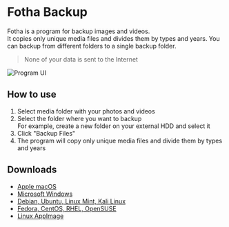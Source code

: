 # Fotha Backup
Fotha is a program for backup images and videos.  
It copies only unique media files and divides them by types and years. You can backup from different folders to a single backup folder.
> None of your data is sent to the Internet

![Program UI](https://i.ibb.co/Tr6sTW8/Screenshot-from-2021-07-12-20-39-12.png)

## How to use
1. Select media folder with your photos and videos
2. Select the folder where you want to backup  
For example, create a new folder on your external HDD and select it
3. Click "Backup Files"
4. The program will copy only unique media files and divide them by types and years

## Downloads
- [Apple macOS](https://github.com/fotha/fotha/releases/download/v1.0.0/Fotha-Backup-1.0.0.dmg)
- [Microsoft Windows](https://github.com/fotha/fotha/releases/download/v1.0.0/Fotha-Backup-1.0.0-x64.exe)
- [Debian, Ubuntu, Linux Mint, Kali Linux](https://github.com/fotha/fotha/releases/download/v1.0.0/fotha_1.0.0_amd64.deb)
- [Fedora, CentOS, RHEL, OpenSUSE](https://github.com/fotha/fotha/releases/download/v1.0.0/fotha-1.0.0.x86_64.rpm)
- [Linux AppImage](https://github.com/fotha/fotha/releases/download/v1.0.0/Fotha-Backup-1.0.0.AppImage)
